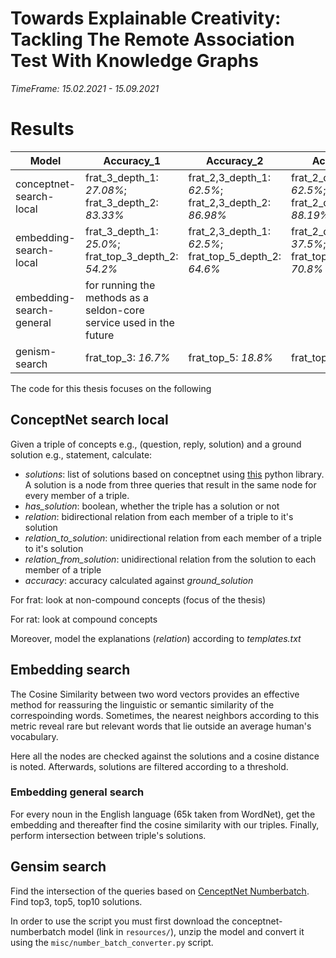 # Towards Explainable Creativity: Tackling The Remote Association Test With Knowledge Graphs

*TimeFrame: 15.02.2021 - 15.09.2021*

# Results

| Model | Accuracy_1 | Accuracy_2 | Accuracy_3 |
| ------ | ------ | ------ | ------ |
| conceptnet-search-local | frat_3_depth_1: *27.08%*; frat_3_depth_2: *83.33%*| frat_2,3_depth_1: *62.5%*; frat_2,3_depth_2: *86.98%* | frat_2_depth_1: *62.5%*; frat_2_depth_2: *88.19%* |
| embedding-search-local | frat_3_depth_1: *25.0%*; frat_top_3_depth_2: *54.2%* | frat_2,3_depth_1: *62.5%*; frat_top_5_depth_2: *64.6%* | frat_2_depth_1: *37.5%*; frat_top_10_depth_2: *70.8%* |
| embedding-search-general | for running the methods as a seldon-core service used in the future |
| genism-search | frat_top_3: *16.7%* | frat_top_5: *18.8%* | frat_top_10: *31.2%* |

The code for this thesis focuses on the following

## ConceptNet search local
Given a triple of concepts e.g., (question, reply, solution) and a ground solution e.g., statement, calculate:

- *solutions*: list of solutions based on conceptnet using [this](https://github.com/ldtoolkit/conceptnet-lite) python library. A solution is a node from three queries that result in the same node for every member of a triple.
- *has_solution*: boolean, whether the triple has a solution or not
- *relation*: bidirectional relation from each member of a triple to it's solution
- *relation_to_solution*: unidirectional relation from each member of a triple to it's solution
- *relation_from_solution*: unidirectional relation from the solution to each member of a triple
- *accuracy*: accuracy calculated against *ground_solution*

For frat: look at non-compound concepts (focus of the thesis)

For rat: look at compound concepts

Moreover, model the explanations (*relation*) according to *templates.txt*

## Embedding search
The Cosine Similarity between two word vectors provides an effective method for reassuring the linguistic or semantic similarity of the correspoinding words. Sometimes, the nearest neighbors according to this metric reveal rare but relevant words that lie outside an average human's vocabulary.

Here all the nodes are checked against the solutions and a cosine distance is noted. Afterwards, solutions are filtered according to a threshold.

### Embedding general search
For every noun in the English language (65k taken from WordNet), get the embedding and thereafter find the cosine similarity with our triples. Finally, perform intersection between triple's solutions.

## Gensim search
Find the intersection of the queries based on [CenceptNet Numberbatch](https://github.com/commonsense/conceptnet-numberbatch). Find top3, top5, top10 solutions.

In order to use the script you must first download the conceptnet-numberbatch model (link in `resources/`), unzip the model and convert it using the `misc/number_batch_converter.py` script.
